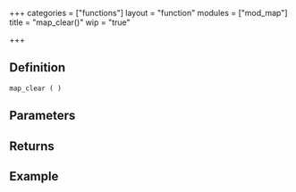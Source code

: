 +++
categories = ["functions"]
layout = "function"
modules = ["mod_map"]
title = "map_clear()"
wip = "true"

+++

## Definition

    map_clear ( )

## Parameters

## Returns

## Example

```
```
